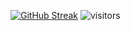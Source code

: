 [![GitHub Streak](http://github-readme-streak-stats.herokuapp.com?user=vigneshhari&theme=dracula&hide_border=true)](https://git.io/streak-stats)
![visitors](https://visitor-badge.laobi.icu/badge?page_id=vigneshhari.vigneshhari)
